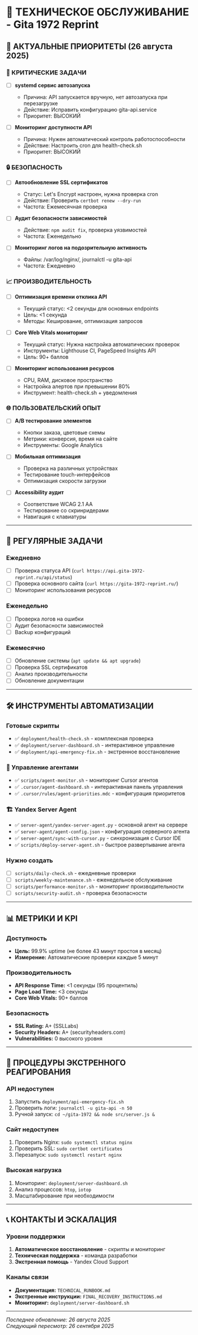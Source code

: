 # 🔧 ТЕХНИЧЕСКОЕ ОБСЛУЖИВАНИЕ - Gita 1972 Reprint

## 🎯 АКТУАЛЬНЫЕ ПРИОРИТЕТЫ (26 августа 2025)

### 🚨 КРИТИЧЕСКИЕ ЗАДАЧИ
- [ ] **systemd сервис автозапуска**
  - Причина: API запускается вручную, нет автозапуска при перезагрузке
  - Действие: Исправить конфигурацию gita-api.service
  - Приоритет: ВЫСОКИЙ

- [ ] **Мониторинг доступности API**
  - Причина: Нужен автоматический контроль работоспособности
  - Действие: Настроить cron для health-check.sh
  - Приоритет: ВЫСОКИЙ

### 🔒 БЕЗОПАСНОСТЬ
- [ ] **Автообновление SSL сертификатов**
  - Статус: Let's Encrypt настроен, нужна проверка cron
  - Действие: Проверить `certbot renew --dry-run`
  - Частота: Ежемесячная проверка

- [ ] **Аудит безопасности зависимостей**
  - Действие: `npm audit fix`, проверка уязвимостей
  - Частота: Еженедельно

- [ ] **Мониторинг логов на подозрительную активность**
  - Файлы: /var/log/nginx/, journalctl -u gita-api
  - Частота: Ежедневно

### 📈 ПРОИЗВОДИТЕЛЬНОСТЬ
- [ ] **Оптимизация времени отклика API**
  - Текущий статус: <2 секунды для основных endpoints
  - Цель: <1 секунда
  - Методы: Кеширование, оптимизация запросов

- [ ] **Core Web Vitals мониторинг**
  - Текущий статус: Нужна настройка автоматических проверок
  - Инструменты: Lighthouse CI, PageSpeed Insights API
  - Цель: 90+ баллов

- [ ] **Мониторинг использования ресурсов**
  - CPU, RAM, дисковое пространство
  - Настройка алертов при превышении 80%
  - Инструмент: health-check.sh + уведомления

### 🌐 ПОЛЬЗОВАТЕЛЬСКИЙ ОПЫТ
- [ ] **A/B тестирование элементов**
  - Кнопки заказа, цветовые схемы
  - Метрики: конверсия, время на сайте
  - Инструменты: Google Analytics

- [ ] **Мобильная оптимизация**
  - Проверка на различных устройствах
  - Тестирование touch-интерфейсов
  - Оптимизация скорости загрузки

- [ ] **Accessibility аудит**
  - Соответствие WCAG 2.1 AA
  - Тестирование со скринридерами
  - Навигация с клавиатуры

---

## 📅 РЕГУЛЯРНЫЕ ЗАДАЧИ

### Ежедневно
- [ ] Проверка статуса API (`curl https://api.gita-1972-reprint.ru/api/status`)
- [ ] Проверка основного сайта (`curl https://gita-1972-reprint.ru/`)
- [ ] Мониторинг использования ресурсов

### Еженедельно
- [ ] Проверка логов на ошибки
- [ ] Аудит безопасности зависимостей
- [ ] Backup конфигураций

### Ежемесячно
- [ ] Обновление системы (`apt update && apt upgrade`)
- [ ] Проверка SSL сертификатов
- [ ] Анализ производительности
- [ ] Обновление документации

---

## 🛠️ ИНСТРУМЕНТЫ АВТОМАТИЗАЦИИ

### Готовые скрипты
- ✅ `deployment/health-check.sh` - комплексная проверка
- ✅ `deployment/server-dashboard.sh` - интерактивное управление
- ✅ `deployment/api-emergency-fix.sh` - экстренное восстановление

### 🤖 Управление агентами
- ✅ `scripts/agent-monitor.sh` - мониторинг Cursor агентов
- ✅ `.cursor/agent-dashboard.sh` - интерактивная панель управления
- ✅ `.cursor/rules/agent-priorities.mdc` - конфигурация приоритетов

### 🏗️ Yandex Server Agent
- ✅ `server-agent/yandex-server-agent.py` - основной агент на сервере
- ✅ `server-agent/agent-config.json` - конфигурация серверного агента
- ✅ `server-agent/sync-with-cursor.py` - синхронизация с Cursor IDE
- ✅ `scripts/deploy-server-agent.sh` - быстрое развертывание агента

### Нужно создать
- [ ] `scripts/daily-check.sh` - ежедневные проверки
- [ ] `scripts/weekly-maintenance.sh` - еженедельное обслуживание
- [ ] `scripts/performance-monitor.sh` - мониторинг производительности
- [ ] `scripts/security-audit.sh` - проверка безопасности

---

## 📊 МЕТРИКИ И KPI

### Доступность
- **Цель:** 99.9% uptime (не более 43 минут простоя в месяц)
- **Измерение:** Автоматические проверки каждые 5 минут

### Производительность
- **API Response Time:** <1 секунды (95 процентиль)
- **Page Load Time:** <3 секунды
- **Core Web Vitals:** 90+ баллов

### Безопасность
- **SSL Rating:** A+ (SSLLabs)
- **Security Headers:** A+ (securityheaders.com)
- **Vulnerabilities:** 0 высокого уровня

---

## 🚨 ПРОЦЕДУРЫ ЭКСТРЕННОГО РЕАГИРОВАНИЯ

### API недоступен
1. Запустить `deployment/api-emergency-fix.sh`
2. Проверить логи: `journalctl -u gita-api -n 50`
3. Ручной запуск: `cd ~/gita-1972 && node src/server.js &`

### Сайт недоступен
1. Проверить Nginx: `sudo systemctl status nginx`
2. Проверить SSL: `sudo certbot certificates`
3. Перезапуск: `sudo systemctl restart nginx`

### Высокая нагрузка
1. Мониторинг: `deployment/server-dashboard.sh`
2. Анализ процессов: `htop`, `iotop`
3. Масштабирование при необходимости

---

## 📞 КОНТАКТЫ И ЭСКАЛАЦИЯ

### Уровни поддержки
1. **Автоматическое восстановление** - скрипты и мониторинг
2. **Техническая поддержка** - команда разработки
3. **Экстренная помощь** - Yandex Cloud Support

### Каналы связи
- **Документация:** `TECHNICAL_RUNBOOK.md`
- **Экстренные инструкции:** `FINAL_RECOVERY_INSTRUCTIONS.md`
- **Мониторинг:** `deployment/server-dashboard.sh`

---

*Последнее обновление: 26 августа 2025*  
*Следующий пересмотр: 26 сентября 2025*
